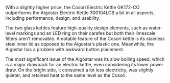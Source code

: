 With a slightly higher price, the Cosori Electric Kettle GK172-CO outperforms the Aigostar Electric Kettle 300104LCB a bit in all aspects, including performance, design, and usability.

The two glass kettles feature high-quality design elements, such as water-level markings and an LED ring on their carafes but both their limescale filters aren’t removable. A notable feature of the Cosori kettle is its stainless steel inner lid as opposed to the Aigostar’s plastic one. Meanwhile, the Aigostar has a problem with awkward button placement.

The most significant issue of the Aigostar was its slow boiling speed, which is a major drawback for an electric kettle, even considering its lower power draw. On the bright side, it consumed a lot less electricity, was slightly quieter, and retained heat to the same level as the Cosori.